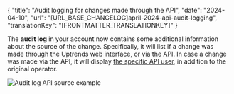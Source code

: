 {
  "title": "Audit logging for changes made through the API",
  "date": "2024-04-10",
  "url": "[URL_BASE_CHANGELOG]april-2024-api-audit-logging",
  "translationKey": "[FRONTMATTER_TRANSLATIONKEY]"
}

The **audit log** in your account now contains some additional information about the source of the change. Specifically, it will list if a change was made through the Uptrends web interface, or via the API. In case a change was made via the API, it will display [the specific API user]([LINK_URL_1]), in addition to the original operator.

![Audit log API source example]([LINK_URL_2])